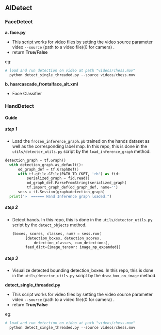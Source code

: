 ## AIDetect

### FaceDetect

 **a. face.py**

* This script works for video files by setting the video source parameter video `--source` (path to a video file)(0 for camera) .
* return **True/False**

eg:

```python
# load and run detection on video at path "videos/chess.mov"
  python detect_single_threaded.py --source videos/chess.mov
```

**b. haarcascade_frontalface_alt.xml**

* Face Classifier

### HandDetect

#### **Guide**

##### step 1

* Load the `frozen_inference_graph.pb` trained on the hands dataset as well as the corresponding label map. In this repo, this is done in the `utils/detector_utils.py` script by the `load_inference_graph` method.

```python
detection_graph = tf.Graph()
  with detection_graph.as_default():
      od_graph_def = tf.GraphDef()
      with tf.gfile.GFile(PATH_TO_CKPT, 'rb') as fid:
          serialized_graph = fid.read()
          od_graph_def.ParseFromString(serialized_graph)
          tf.import_graph_def(od_graph_def, name='')
      sess = tf.Session(graph=detection_graph)
  print(">  ====== Hand Inference graph loaded.")
```

##### step 2

- Detect hands. In this repo, this is done in the `utils/detector_utils.py` script by the `detect_objects` method.

  ```python
  (boxes, scores, classes, num) = sess.run(
        [detection_boxes, detection_scores,
            detection_classes, num_detections],
        feed_dict={image_tensor: image_np_expanded})
  ```

##### step 3

- Visualize detected bounding detection_boxes. In this repo, this is done in the `utils/detector_utils.py` script by the `draw_box_on_image` method.

**detect_single_threaded.py**

* This script works for video files by setting the video source parameter video `--source` (path to a video file)(0 for camera) .
* return **True/False** 

eg:

```python
# load and run detection on video at path "videos/chess.mov"
  python detect_single_threaded.py --source videos/chess.mov
```

